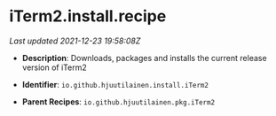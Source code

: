# iTerm2.install.recipe

_Last updated 2021-12-23 19:58:08Z_

- **Description**: Downloads, packages and installs the current release version of iTerm2

- **Identifier**: `io.github.hjuutilainen.install.iTerm2`

- **Parent Recipes**: `io.github.hjuutilainen.pkg.iTerm2`